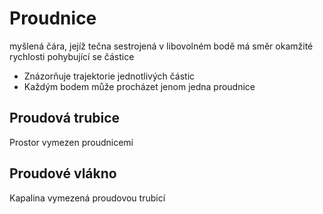 # Proudnice
myšlená čára, jejíž tečna sestrojená v libovolném bodě má směr okamžité rychlosti pohybující se částice

- Znázorňuje trajektorie jednotlivých částic
- Každým bodem může procházet jenom jedna proudnice

## Proudová trubice
Prostor vymezen proudnicemi

## Proudové vlákno
Kapalina vymezená proudovou trubicí